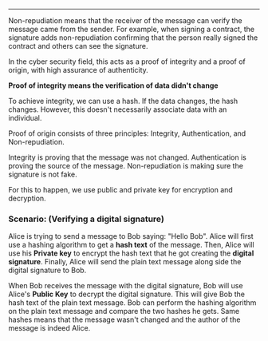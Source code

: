 
---

Non-repudiation means that the receiver of the message can verify the message came from the sender. For example, when signing a contract, the signature adds non-repudiation confirming that the person really signed the contract and others can see the signature.

In the cyber security field, this acts as a proof of integrity and a proof of origin, with high assurance of authenticity.

**Proof of integrity means the verification of data didn't change**

To achieve integrity, we can use a hash. If the data changes, the hash changes. However, this doesn't necessarily associate data with an individual.

Proof of origin consists of three principles: Integrity, Authentication, and Non-repudiation.

Integrity is proving that the message was not changed. Authentication is proving the source of the message. Non-repudiation is making sure the signature is not fake.

For this to happen, we use public and private key for encryption and decryption.

### Scenario: (Verifying a digital signature)

Alice is trying to send a message to Bob saying: "Hello Bob". Alice will first use a hashing algorithm to get a **hash text** of the message. Then, Alice will use his **Private key** to encrypt the hash text that he got creating the **digital signature**. Finally, Alice will send the plain text message along side the digital signature to Bob. 

When Bob receives the message with the digital signature, Bob will use Alice's **Public Key** to decrypt the digital signature. This will give Bob the hash text of the plain text message. Bob can perform the hashing algorithm on the plain text message and compare the two hashes he gets. Same hashes means that the message wasn't changed and the author of the message is indeed Alice.